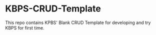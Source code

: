 # KBPS-CRUD-Template
This repo contains KPBS' Blank CRUD Template for developing and try KBPS for first time.
